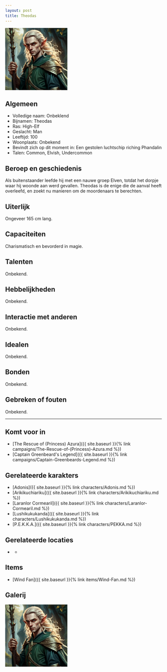 ```yaml
---
layout: post
title: Theodas
---
```


<img src="../images/Theodas.jpg" alt="Theodas" width=200>

## Algemeen
* Volledige naam: Onbeklend
* Bijnamen: Theodas
* Ras: High-Elf
* Geslacht: Man
* Leeftijd: 100
* Woonplaats: Onbekend
* Bevindt zich op dit moment in: Een gestolen luchtschip riching Phandalin
* Talen: Common, Elvish, Undercommon

## Beroep en geschiedenis
Als buitenstaander leefde hij met een nauwe groep Elven, totdat het dorpje waar hij woonde aan werd gevallen. Theodas is de enige die de aanval heeft overleefd, en zoekt nu manieren om de moordenaars te berechten.

## Uiterlijk
Ongeveer 165 cm lang.

## Capaciteiten
Charismatisch en bevorderd in magie.

## Talenten
Onbekend.

## Hebbelijkheden
Onbekend.

## Interactie met anderen
Onbekend.

## Idealen
Onbekend.

## Bonden
Onbekend.

## Gebreken of fouten
Onbekend.

---

## Komt voor in
* [The Rescue of (Princess) Azura]({{ site.baseurl }}{% link campaigns/The-Rescue-of-(Princess)-Azura.md %})
* [Captain Greenbeard's Legend]({{ site.baseurl }}{% link campaigns/Captain-Greenbeards-Legend.md %})

## Gerelateerde karakters
* [Adonis]({{ site.baseurl }}{% link characters/Adonis.md %})
* [Arikikuchiariku]({{ site.baseurl }}{% link characters/Arikikuchiariku.md %})
* [Laranlor Cormearil]({{ site.baseurl }}{% link characters/Laranlor-Cormearil.md %})
* [Lushikukukanda]({{ site.baseurl }}{% link characters/Lushikukukanda.md %})
* [P.E.K.K.A.]({{ site.baseurl }}{% link characters/PEKKA.md %})

## Gerelateerde locaties
* -

## Items
* [Wind Fan]({{ site.baseurl }}{% link items/Wind-Fan.md %})

## Galerij
<img src="../images/Theodas.jpg" alt="Theodas" width=200>